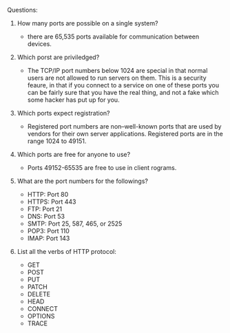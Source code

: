 Questions:
1. How many ports are possible on a single system?
    - there are 65,535 ports available for communication between devices.
    
2. Which porst are priviledged?
    -   The TCP/IP port numbers below 1024 are special in that normal users are not allowed to run servers on them. This is a security feaure, in that if you connect to a service on one of these ports you can be fairly sure that you have the real thing, and not a fake which some hacker has put up for you.

3. Which ports expect registration?
    - Registered port numbers are non–well-known ports that are used by vendors for their own server applications. Registered ports are in the range 1024 to 49151.

4. Which ports are free for anyone to use?
    - Ports 49152-65535 are free to use in client rograms.

5. What are the port numbers for the followings?
    - HTTP: Port 80
    - HTTPS: Port 443
    - FTP: Port 21
    - DNS: Port 53
    - SMTP: Port 25, 587, 465, or 2525
    - POP3: Port 110
    - IMAP: Port 143

6. List all the verbs of HTTP protocol:
    - GET
    - POST
    - PUT
    - PATCH
    - DELETE
    - HEAD
    - CONNECT
    - OPTIONS
    - TRACE